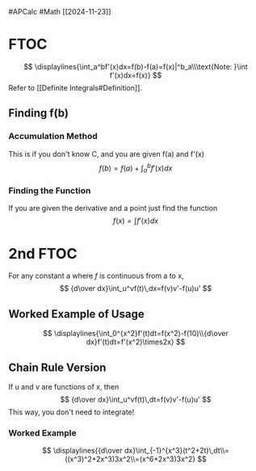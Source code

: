 #APCalc 
#Math
[[2024-11-23]]
# FTOC
$$
\displaylines{\int_a^bf'(x)dx=f(b)-f(a)=f(x)|^b_a\\\text{Note: }\int f'(x)dx=f(x)}
$$
Refer to [[Definite Integrals#Definition]].
## Finding f(b)
### Accumulation Method
This is if you don't know C, and you are given f(a) and f'(x)
$$
f(b)=f(a)+\int_a^bf'(x)dx
$$
### Finding the Function
If you are given the derivative and a point just find the function
$$
f(x)=\int f'(x)dx
$$
# 2nd FTOC
For any constant a where $f$ is continuous from a to x,$$
{d\over dx}\int_u^vf(t)\,dx=f(v)v'-f(u)u'
$$
## Worked Example of Usage
$$
\displaylines{\int_0^{x^2}f'(t)dt=f(x^2)-f(10)\\{d\over dx}f'(t)dt=f'(x^2)\times2x}
$$
## Chain Rule Version
If u and v are functions of x, then$$
{d\over dx}\int_u^vf(t)\,dt=f(v)v'-f(u)u'
$$This way, you don't need to integrate!
### Worked Example
$$
\displaylines{{d\over dx}\int_{-1}^{x^3}(t^2+2t)\,dt\\=((x^3)^2+2x^3)3x^2\\=(x^6+2x^3)3x^2}
$$